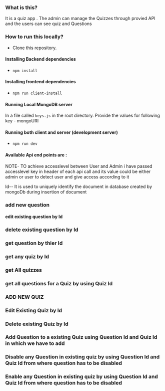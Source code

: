 ### What is this?

It is a quiz app . The admin can manage the Quizzes through provied API and the users can see quiz and Questions

### How to run this locally?

- Clone this repository.

#### Installing Backend dependencies

- `npm install`

#### Installing frontend dependencies

- `npm run client-install`

#### Running Local MongoDB server

In a file called `keys.js` in the root directory. Provide the values for following key -
mongoURI

#### Running both client and server (development server)

- `npm run dev`

#### Available Api end points are :

NOTE- TO achieve accesslevel between User and Admin i have passed accesslevel key in header of each api call and its value could be either admin or user to detect user and give access according to it

Id-- It is used to uniquely identify the document in database created by mongoDb during insertion of document

### add new question

#### edit existing question by Id

### delete existing question by Id

### get question by thier Id

### get any quiz by Id

### get All quizzes

### get all questions for a Quiz by using Quiz Id

### ADD NEW QUIZ

### Edit Existing Quiz by Id

### Delete existing Quiz by Id

### Add Question to a existing Quiz using Question Id and Quiz Id in which we have to add

### Disable any Question in existing quiz by using Question Id and Quiz Id from where question has to be disabled

### Enable any Question in existing quiz by using Question Id and Quiz Id from where question has to be disabled
